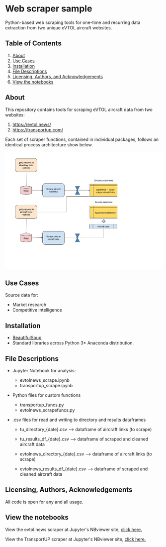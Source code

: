 # Web scraper sample

Python-based web scraping tools for one-time and recurring data extraction from two unique eVTOL aircraft websites.

## Table of Contents

1. [About](#about)
2. [Use Cases](#use_cases)
3. [Installation](#installation)
5. [File Descriptions](#files)
7. [Licensing, Authors, and Acknowledgements](#licensing)
8. [View the notebooks](#notebooks)

## About <a name="about"></a>

This repository contains tools for scraping eVTOL aircraft data from two websites:

1. https://evtol.news/
2. https://transportup.com/

Each set of scraper functions, contained in individual packages, follows an identical process architecture show below.

![scraper_flow](evtol_scrape_flowchart.jpeg)


## Use Cases <a name="use_cases"></a>

Source data for:

* Market research
* Competitive intelligence

## Installation <a name="installation"></a>

* [BeautifulSoup](https://www.crummy.com/software/BeautifulSoup/bs4/doc/) 
* Standard libraries across Python 3* Anaconda distribution.


## File Descriptions <a name="files"></a>

* Jupyter Notebook for analysis: 

    * evtolnews_scrape.ipynb
    * transportup_scrape.ipynb

* Python files for custom functions

    * transportup_funcs.py
    * evtolnews_scrapefuncs.py

* .csv files for read and writing to directory and results dataframes

    * tu_directory_{date}.csv --> dataframe of aircraft links (to scrape)
    * tu_results_df_{date}.csv --> dataframe of scraped and cleaned aircraft data
    
    * evtolnews_directory_{date}.csv --> dataframe of aircraft links (to scrape)
    * evtolnews_results_df_{date}.csv --> dataframe of scraped and cleaned aircraft data


## Licensing, Authors, Acknowledgements<a name="licensing"></a>

All code is open for any and all usage.

## View the notebooks <a name="notebooks"></a>

View the evtol.news scraper at Jupyter's NBviewer site, [click here.](https://nbviewer.jupyter.org/github/rovertm/evtol_scraper/blob/main/evtolnews_scrape/evtolnews_scrape.ipynb)

View the TransportUP scraper at Jupyter's NBviewer site, [click here.](https://nbviewer.jupyter.org/github/rovertm/evtol_scraper/blob/main/transportup_scrape/transportup_scrape.ipynb)


